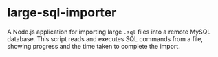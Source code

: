 # large-sql-importer
A Node.js application for importing large `.sql` files into a remote MySQL database. This script reads and executes SQL commands from a file, showing progress and the time taken to complete the import.
